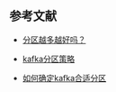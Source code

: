 



## 参考文献

* [分区越多越好吗？](https://cloud.tencent.com/developer/article/1573167)

* [kafka分区策略](https://mp.weixin.qq.com/s?__biz=MzI0Mjc0MDU2NQ==&mid=2247484830&idx=1&sn=f8d170e818afb383932263e35db71f6d&chksm=e976f9a4de0170b20e8bc9423587933880e59b8ee2d0d9d5f010aa51a69691aa98ecac9215f4&scene=21#wechat_redirect)

* [如何确定kafka合适分区](https://zhuanlan.zhihu.com/p/294003724)

